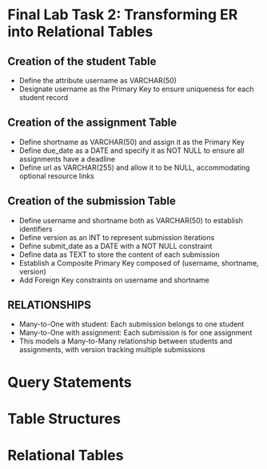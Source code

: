 # Final Lab Task 2: Transforming ER into Relational Tables
## Creation of the student Table
- Define the attribute username as VARCHAR(50)
- Designate username as the Primary Key to ensure uniqueness for each student record
## Creation of the assignment Table
- Define shortname as VARCHAR(50) and assign it as the Primary Key
- Define due_date as a DATE and specify it as NOT NULL to ensure all assignments have a deadline
- Define url as VARCHAR(255) and allow it to be NULL, accommodating optional resource links
## Creation of the submission Table
- Define username and shortname both as VARCHAR(50) to establish identifiers
- Define version as an INT to represent submission iterations
- Define submit_date as a DATE with a NOT NULL constraint
- Define data as TEXT to store the content of each submission
- Establish a Composite Primary Key composed of (username, shortname, version)
- Add Foreign Key constraints on username and shortname
## RELATIONSHIPS
- Many-to-One with student: Each submission belongs to one student
- Many-to-One with assignment: Each submission is for one assignment
- This models a Many-to-Many relationship between students and assignments, with version tracking multiple submissions
# Query Statements
# Table Structures
# Relational Tables
